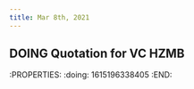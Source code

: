 ```yaml
---
title: Mar 8th, 2021
---
```


## DOING Quotation for VC HZMB
:PROPERTIES:
:doing: 1615196338405
:END:
